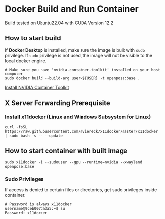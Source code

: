 # Docker Build and Run Container

Build tested on Ubuntu22.04 with CUDA Version 12.2

## How to start build

If **Docker Desktop** is installed, make sure the image is built with `sudo` privilege. If `sudo` privilege is not used, the image will not be visible to the local docker engine.

```[bash]
# Make sure you have 'nvidia-container-toolkit' installed on your host computer
sudo docker build --build-arg user=${USER} -t openpose:base .
```

[Install NVIDIA Container Toolkit](https://docs.nvidia.com/datacenter/cloud-native/container-toolkit/latest/install-guide.html)

## X Server Forwarding Prerequisite

### Install x11docker (Linux and Windows Subsystem for Linux)

```[bash]
curl -fsSL https://raw.githubusercontent.com/mviereck/x11docker/master/x11docker | sudo bash -s -- --update
```

## How to start container with built image

```[bash]
sudo x11docker -i --sudouser --gpu --runtime=nvidia --xwayland openpose:base
```

### Sudo Privileges

If access is denied to certain files or directories, get sudo privileges inside container.

```[bash]
# Password is always x11docker
username@9ceb007da3a5:~$ su
Password: x11docker
```
